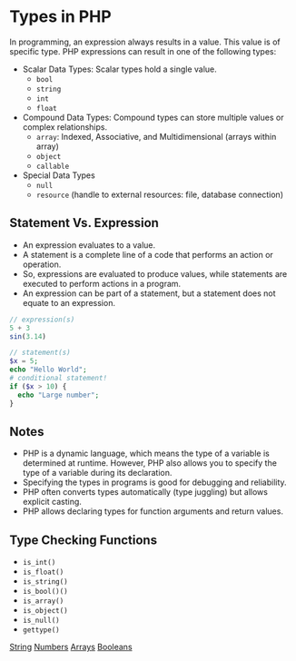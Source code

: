 # Types in PHP

In programming, an expression always results in a value. This value is of specific type. PHP expressions can result in one of the following types:

- Scalar Data Types: Scalar types hold a single value.
  - `bool`
  - `string`
  - `int`
  - `float`
- Compound Data Types: Compound types can store multiple values or complex relationships.
  - `array`: Indexed, Associative, and Multidimensional (arrays within array)
  - `object`
  - `callable`
- Special Data Types
  - `null`
  - `resource` (handle to external resources: file, database connection)

## Statement Vs. Expression

- An expression evaluates to a value.
- A statement is a complete line of a code that performs an action or operation.
- So, expressions are evaluated to produce values, while statements are executed to perform actions in a program.
- An expression can be part of a statement, but a statement does not equate to an expression.

```php
// expression(s)
5 + 3
sin(3.14)

// statement(s)
$x = 5;
echo "Hello World";
# conditional statement!
if ($x > 10) {
  echo "Large number";
}
```

## Notes

- PHP is a dynamic language, which means the type of a variable is determined at runtime. However, PHP also allows you to specify the type of a variable during its declaration.
- Specifying the types in programs is good for debugging and reliability.
- PHP often converts types automatically (type juggling) but allows explicit casting.
- PHP allows declaring types for function arguments and return values.

## Type Checking Functions

- `is_int()`
- `is_float()`
- `is_string()`
- `is_bool()()`
- `is_array()`
- `is_object()`
- `is_null()`
- `gettype()`

[String](./strings/)
[Numbers](./numbers/)
[Arrays](./arrays/)
[Booleans](./booleans/)
